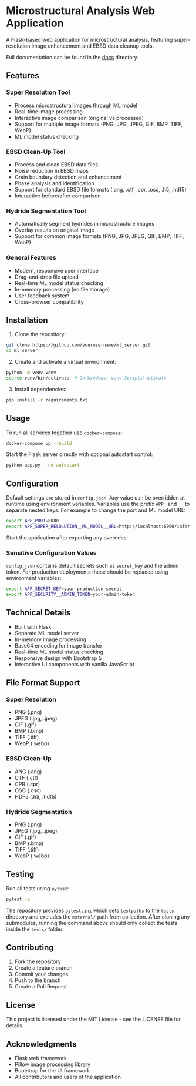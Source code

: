 # Microstructural Analysis Web Application

A Flask-based web application for microstructural analysis, featuring super-resolution image enhancement and EBSD data cleanup tools.

Full documentation can be found in the [docs](docs/) directory.

## Features

### Super Resolution Tool
- Process microstructural images through ML model
- Real-time image processing
- Interactive image comparison (original vs processed)
- Support for multiple image formats (PNG, JPG, JPEG, GIF, BMP, TIFF, WebP)
- ML model status checking

### EBSD Clean-Up Tool
- Process and clean EBSD data files
- Noise reduction in EBSD maps
- Grain boundary detection and enhancement
- Phase analysis and identification
- Support for standard EBSD file formats (.ang, .ctf, .cpr, .osc, .h5, .hdf5)
- Interactive before/after comparison

### Hydride Segmentation Tool
- Automatically segment hydrides in microstructure images
- Overlay results on original image
- Support for common image formats (PNG, JPG, JPEG, GIF, BMP, TIFF, WebP)

### General Features
- Modern, responsive user interface
- Drag-and-drop file upload
- Real-time ML model status checking
- In-memory processing (no file storage)
- User feedback system
- Cross-browser compatibility

## Installation

1. Clone the repository:
```bash
git clone https://github.com/yourusername/ml_server.git
cd ml_server
```

2. Create and activate a virtual environment:
```bash
python -m venv venv
source venv/bin/activate  # On Windows: venv\Scripts\activate
```

3. Install dependencies:
```bash
pip install -r requirements.txt
```

## Usage

To run all services together use `docker-compose`:
```bash
docker-compose up --build
```

Start the Flask server directly with optional autostart control:
```bash
python app.py --no-autostart
```

## Configuration

Default settings are stored in `config.json`. Any value can be overridden at
runtime using environment variables. Variables use the prefix `APP_` and `__`
to separate nested keys. For example to change the port and ML model URL:

```bash
export APP_PORT=8080
export APP_SUPER_RESOLUTION__ML_MODEL__URL=http://localhost:6000/infer
```

Start the application after exporting any overrides.

### Sensitive Configuration Values

`config.json` contains default secrets such as `secret_key` and the admin token.
For production deployments these should be replaced using environment
variables:

```bash
export APP_SECRET_KEY=your-production-secret
export APP_SECURITY__ADMIN_TOKEN=your-admin-token
```

## Technical Details

- Built with Flask
- Separate ML model server
- In-memory image processing
- Base64 encoding for image transfer
- Real-time ML model status checking
- Responsive design with Bootstrap 5
- Interactive UI components with vanilla JavaScript

## File Format Support

### Super Resolution
- PNG (.png)
- JPEG (.jpg, .jpeg)
- GIF (.gif)
- BMP (.bmp)
- TIFF (.tiff)
- WebP (.webp)

### EBSD Clean-Up
- ANG (.ang)
- CTF (.ctf)
- CPR (.cpr)
- OSC (.osc)
- HDF5 (.h5, .hdf5)
### Hydride Segmentation
- PNG (.png)
- JPEG (.jpg, .jpeg)
- GIF (.gif)
- BMP (.bmp)
- TIFF (.tiff)
- WebP (.webp)

## Testing

Run all tests using `pytest`:

```bash
pytest -q
```

The repository provides `pytest.ini` which sets `testpaths` to the `tests`
directory and excludes the `external/` path from collection. After cloning any
submodules, running the command above should only collect the tests inside the
`tests/` folder.

## Contributing

1. Fork the repository
2. Create a feature branch
3. Commit your changes
4. Push to the branch
5. Create a Pull Request

## License

This project is licensed under the MIT License - see the LICENSE file for details.

## Acknowledgments

- Flask web framework
- Pillow image processing library
- Bootstrap for the UI framework
- All contributors and users of the application 
